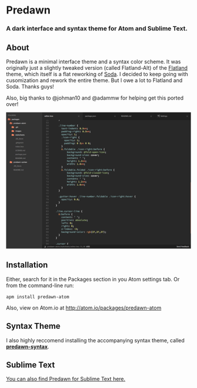 # Predawn

### A dark interface and syntax theme for Atom and Sublime Text.

## About

Predawn is a minimal interface theme and a syntax color scheme. It was originally just a slightly tweaked version (called Flatland-Alt) of the [Flatland](https://github.com/thinkpixellab/flatland) theme, which itself is a flat reworking of [Soda](https://github.com/buymeasoda/soda-theme/). I decided to keep going with cusomization and rework the entire theme. But I owe a lot to Flatland and Soda. Thanks guys!

Also, big thanks to @johman10 and @adammw for helping get this ported over!

![Predawn UI and Syntax Themes](images/predawn-atom.png)


## Installation

Either, search for it in the Packages section in you Atom settings tab. Or from the command-line run:

	apm install predawn-atom

Also, view on Atom.io at http://atom.io/packages/predawn-atom

## Syntax Theme
I also highly reccomend installing the accompanying syntax theme, called [**predawn-syntax**](https://github.com/jamiewilson/predawn-syntax).

## Sublime Text
[You can also find Predawn for Sublime Text here.](https://github.com/jamiewilson/predawn)
